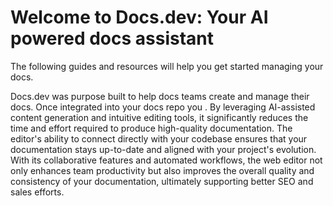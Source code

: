 # Welcome to Docs.dev: Your AI powered docs assistant

The following guides and resources will help you get started managing your docs.

Docs.dev was purpose built to help docs teams create and manage their docs. Once integrated into your docs repo you . By leveraging AI-assisted content generation and intuitive editing tools, it significantly reduces the time and effort required to produce high-quality documentation. The editor's ability to connect directly with your codebase ensures that your documentation stays up-to-date and aligned with your project's evolution. With its collaborative features and automated workflows, the web editor not only enhances team productivity but also improves the overall quality and consistency of your documentation, ultimately supporting better SEO and sales efforts.
